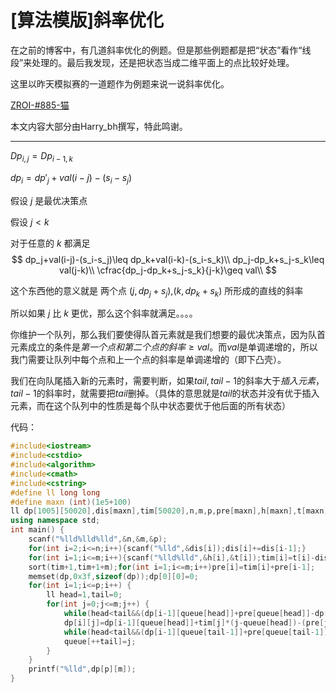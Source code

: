 # [算法模版]斜率优化

在之前的博客中，有几道斜率优化的例题。但是那些例题都是把“状态”看作“线段”来处理的。最后我发现，还是把状态当成二维平面上的点比较好处理。

这里以昨天模拟赛的一道题作为例题来说一说斜率优化。

[ZROI-#885-猫](http://www.zhengruioi.com/problem/884)

本文内容大部分由Harry_bh撰写，特此鸣谢。

***

$Dp_{i,j}=Dp_{i-1,k}$

$dp_i=dp'_j+val(i-j)-(s_i-s_j)$ 

假设 $j$ 是最优决策点

假设 $j<k$

对于任意的 $k$ 都满足 
$$
dp_j+val(i-j)-(s_i-s_j)\leq dp_k+val(i-k)-(s_i-s_k)\\
dp_j-dp_k+s_j-s_k\leq val(j-k)\\
\cfrac{dp_j-dp_k+s_j-s_k}{j-k}\geq val\\
$$


这个东西他的意义就是 两个点  $(j,dp_j+s_j)$,$(k,dp_k+s_k)$ 所形成的直线的斜率

所以如果 $j$ 比 $k$ 更优，那么这个斜率就满足。。。。

你维护一个队列，那么我们要使得队首元素就是我们想要的最优决策点，因为队首元素成立的条件是$第一个点和第二个点的斜率\geq val$。而$val$是单调递增的，所以我门需要让队列中每个点和上一个点的斜率是单调递增的（即下凸壳）。

我们在向队尾插入新的元素时，需要判断，如果$tail,tail-1$的斜率大于$插入元素，tail-1$的斜率时，就需要把$tail$删掉。（具体的意思就是$tail$的状态并没有优于插入元素，而在这个队列中的性质是每个队中状态要优于他后面的所有状态）

代码：

```cpp
#include<iostream>
#include<cstdio>
#include<algorithm>
#include<cmath>
#include<cstring>
#define ll long long
#define maxn (int)(1e5+100)
ll dp[1005][50020],dis[maxn],tim[50020],n,m,p,pre[maxn],h[maxn],t[maxn],queue[maxn];
using namespace std;
int main() {
    scanf("%lld%lld%lld",&n,&m,&p);
    for(int i=2;i<=n;i++){scanf("%lld",&dis[i]);dis[i]+=dis[i-1];}
    for(int i=1;i<=m;i++){scanf("%lld%lld",&h[i],&t[i]);tim[i]=t[i]-dis[h[i]];}
    sort(tim+1,tim+1+m);for(int i=1;i<=m;i++)pre[i]=tim[i]+pre[i-1];
    memset(dp,0x3f,sizeof(dp));dp[0][0]=0;
    for(int i=1;i<=p;i++) {
        ll head=1,tail=0;
        for(int j=0;j<=m;j++) {
            while(head<tail&&(dp[i-1][queue[head]]+pre[queue[head]]-dp[i-1][queue[head+1]]-pre[queue[head+1]])>tim[j]*(queue[head]-queue[head+1]))head++;
            dp[i][j]=dp[i-1][queue[head]]+tim[j]*(j-queue[head])-(pre[j]-pre[queue[head]]);
            while(head<tail&&(dp[i-1][queue[tail-1]]+pre[queue[tail-1]]-dp[i-1][queue[tail]]-pre[queue[tail]])*(queue[tail-1]-j)>(dp[i-1][queue[tail-1]]+pre[queue[tail-1]]-dp[i-1][j]-pre[j])*(queue[tail-1]-queue[tail]))tail--;
            queue[++tail]=j;
        }
    }
    printf("%lld",dp[p][m]);
}
```

